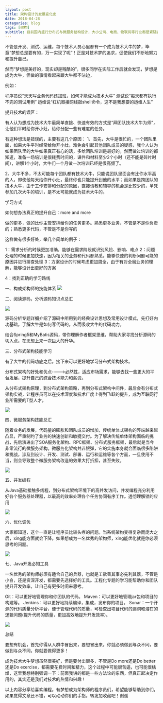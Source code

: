 ```yaml
---
layout: post
title: 架构设计的发展变化史
date: 2018-04-28
categories: blog
tags: [架构]
subtitle: 目前国内盛行分布式与微服务结构设计，大小公司、电商、物联网等行业都是紧随这些概念在开展项目开发和运营，据我日前和一些架构师朋友讨论过程中发现不但大多公司没有把整体的方案落地，有些架构师甚至都不知道为什么采用这一系列的服务就开始了开发工作，这对软件行业来说是非常危险的。
---
```

不管是开发、测试、运维，每个技术人员心里都有一个成为技术大牛的梦，毕竟“梦想总是要有的，万一实现了呢”！正是对技术梦的追求，促使我们不断地努力和提升自己。

然而“梦想是美好的，现实却是残酷的”，很多同学在实际工作后就会发现，梦想是成为大牛，但做的事情看起来跟大牛都不沾边，



例如：

程序员说“天天写业务代码还加班，如何才能成为技术大牛”
测试说“每天都有执行不完的测试用例”
运维说“扛机器接网线敲shell命令，这不是我想要的运维人生”


提升技术的误区：

有人认为想成为技术大牛最简单直接、快速有效的方式是“拜团队技术大牛为师”，让他们平时给你开小灶，给你分配一些有难度的任务。

有这种想法是错误的，主要有这几个原因：
1、首先，大牛是很忙的，一个团队里面，如果大牛平时经常给你开小灶，难免会引起其他团队成员的疑惑，我个人认为如果团队里的大牛如果真正有心的话，多给团队培训是最好的。然而做过培训的都知道，准备一场培训是很耗费时间的，课件和材料至少2个小时（还不能是碎片时间），讲解1个小时，大牛们一个月做一次培训已经是很高频了。

2、大牛不多，不太可能每个团队都有技术大牛，只能说团队里面会有比你水平高的人，即使他每天给你开小灶，最终你也只能提升到他的水平；而如果是跨团队的技术大牛，由于工作安排和分配的原因，直接请教和辅导的机会是比较少的，单凭参加几次大牛的培训，是不太可能就成为技术大牛的。


学习方式

如何想办法真正的提升自己：more and more

做的更多，做的比你主管安排给你的任务更多。熟悉更多业务，不管是不是你负责的；熟悉更多代码，不管是不是你写的

这样做有很多好处，举几个简单的例子：

1：需求分析的时候更加准确，能够在需求阶段就识别风险、影响、难点
2：问题处理的时候更加快速，因为相关的业务和代码都熟悉，能够快速的判断问题可能的原因并进行排查处理
3：方案设计的时候考虑更加周全，由于有对全局业务的理解，能够设计出更好的方案

4：找到正确的学习路线


一、构成架构师的技能体系
![](/attach/20180428010.jpg)

二、阅读源码，分析源码知识点总汇

![](/attach/20180428011.jpg)

源码分析专题详细介绍了源码中所用到的经典设计思想及常用设计模式，先打好内功基础，了解大牛是如何写代码的，从而吸收大牛的代码功力。

结合Spring5和MyBatis源码，带你理解作者框架思维，帮助大家寻找分析源码的切入点，在思想上来一次巨大的升华。 


三、分布式架构技能学习

有了大牛的代码功底之后，接下来可以更好地学习分布式架构技术。

分布式架构的好处和优点---->必然性，适应市场需求，能够去找一些更大的平台发展，提升自己的综合技术能力和薪资。

从分布式架构原理，到分布式架构策略，再到分布式架构中间件，最后会有分布式架构实战，让程序员可以在技术深度和技术广度上得到飞跃的提升，成为互联网行业所需要的T型人才。

![](/attach/20180428012.jpg)

四、微服务架构技能总汇

随着业务的发展，代码量的膨胀和团队成员的增加，传统单体式架构的弊端越来越凸显，严重制约了业务的快速创新和敏捷交付。为了解决传统单体架构面临的挑战，先后演进出了SOA服务化架构、RPC框架、分布式服务框架，最后就是当今非常流行的微服务架构。微服务化架构并非银弹，它的实施本身就会面临很多陷阱和挑战，涉及到设计、开发、测试、部署、运行和运维等各个方面，一旦使用不当，则会导致整个微服务架构改造的效果大打折扣，甚至失败。

![](/attach/20180428013.jpg)


五、并发编程

从Java基础接触多线程，到分布式架构环境下的高并发访问，并发编程充分利用好各个服务器处理器，以最高的效率处理各个任务协同有序工作。透彻理解锁的应用

![](/attach/20180428014.jpg)


六、优化调优

大家都知道，这个一直是让程序员比较头疼的问题。当系统架构变得复杂而庞大之后，xing能方面就会下降，如果想成为一名优秀的架构师，xing能优化就是你必须思考的问题。

![](/attach/20180428015.jpg)


七、Java开发必知工具

一名优秀的架构师必须有适合自己的兵器，也就是工欲善其事必先利其器，不管是小白，还是资深开发，都需要先选择好的工具。工程化专题的学习能帮助你和团队提升开发效率，让自己有更多时间来思考。

Git：可以更好地管理你和你团队的代码。
Maven：可以更好地管理jar包和项目的构建等。
Jenkins：可以更好地持续编译，集成，发布你的项目。
Sonar：一个开源的代码质量分析平台，便于管理代码的质量，可检查出项目代码的漏洞和潜在的逻辑问题(提升代码的质量，更加高效地提升开发效率)。

![](/attach/20180428016.jpg)


总结

要想有机会，首先你得从人群中冒出来，要想冒出来，你就必须做到与众不同，要做到与众不同，你就要做得更多！

成为技术大牛梦想虽然很美好，但是要付出很多，不管是Do more还是Do better还是Do exercise，都需要花费时间和精力，这个过程中可能很苦逼，也可能很枯燥，这里我想特别强调一下：前面我讲的都是一些方法论的东西，但真正起决定作用的，其实还是我们对技术的热情和兴趣！

以上内容分享给喜欢编程，有梦想成为架构师的程序员们，希望能够帮助到你们，如果觉得文章还不错，可以动动你们的手指，转发加收藏吧！谢谢
